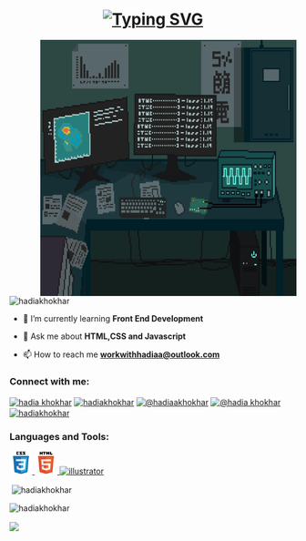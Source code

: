 <h1 align="center"><a href="https://git.io/typing-svg"><img src="https://readme-typing-svg.demolab.com?font=Roboto&weight=500&size=25&pause=1000&center=true&vCenter=true&color=7BC74D&background=22283192&random=false&width=520&lines=Hi+%F0%9F%91%8B%2C+I'm+Hadia+Khokhar;I'm+Aspiring+Web+and+Mobile+App+Developer+" alt="Typing SVG" /></a>
</h1>
<p> 
  <img src="Images/Hadia Khokahar,Mern Stack Developer.gif" alt="hadiakhokhar" width ="450px" height ="450px" align="right"/>
  <img src="https://komarev.com/ghpvc/?username=hadiakhokhar&label=Profile%20Views&color=7BC74D&style=for-the-badge&abbreviated=true&" alt="hadiakhokhar" /> </p>

- 🌱 I’m currently learning **Front End Development**

- 💬 Ask me about **HTML,CSS and Javascript**

- 📫 How to reach me **workwithhadiaa@outlook.com**


<h3 align="left">Connect with me:</h3>
<p align="left">
<a href="https://linkedin.com/in/hadia khokhar" target="blank"><img align="center" src="https://raw.githubusercontent.com/rahuldkjain/github-profile-readme-generator/master/src/images/icons/Social/linked-in-alt.svg" alt="hadia khokhar" height="30" width="40" /></a>
<a href="https://stackoverflow.com/users/hadiakhokhar" target="blank"><img align="center" src="https://raw.githubusercontent.com/rahuldkjain/github-profile-readme-generator/master/src/images/icons/Social/stack-overflow.svg" alt="hadiakhokhar" height="30" width="40" /></a>
<a href="https://hashnode.com/@hadiaakhokhar" target="blank"><img align="center" src="https://raw.githubusercontent.com/rahuldkjain/github-profile-readme-generator/master/src/images/icons/Social/hashnode.svg" alt="@hadiaakhokhar" height="30" width="40" /></a>
<a href="https://medium.com/@hadia khokhar" target="blank"><img align="center" src="https://raw.githubusercontent.com/rahuldkjain/github-profile-readme-generator/master/src/images/icons/Social/medium.svg" alt="@hadia khokhar" height="30" width="40" /></a>
<a href="https://www.leetcode.com/hadiakhokhar" target="blank"><img align="center" src="https://raw.githubusercontent.com/rahuldkjain/github-profile-readme-generator/master/src/images/icons/Social/leet-code.svg" alt="hadiakhokhar" height="30" width="40" /></a>
</p>

<h3 align="left">Languages and Tools:</h3>
<p align="left"> <a href="https://www.w3schools.com/css/" target="_blank" rel="noreferrer"> <img src="https://raw.githubusercontent.com/devicons/devicon/master/icons/css3/css3-original-wordmark.svg" alt="css3" width="40" height="40"/> </a> <a href="https://www.w3.org/html/" target="_blank" rel="noreferrer"> <img src="https://raw.githubusercontent.com/devicons/devicon/master/icons/html5/html5-original-wordmark.svg" alt="html5" width="40" height="40"/> </a> <a href="https://www.adobe.com/in/products/illustrator.html" target="_blank" rel="noreferrer"> <img src="https://www.vectorlogo.zone/logos/adobe_illustrator/adobe_illustrator-icon.svg" alt="illustrator" width="40" height="40"/> </a> </p>

<p>&nbsp;<img align="center" src="https://github-readme-stats.vercel.app/api?username=hadiakhokhar&show_icons=true&locale=en&bg_color=222831&icon_color=7BC74D&ring_color=7BC74D&text_color=939393&title_color=EEEEEE" alt="hadiakhokhar" /></p>

<p><img align="center" src="https://github-readme-streak-stats.herokuapp.com/?user=hadiakhokhar&background=222831&ring=7BC74D&fire=7BC74D&currStreakLabel=7BC74D&sideLabels=EEEEEE&sideNums=EEEEEE&currStreakNum=EEEEEE&dates=939393" alt="hadiakhokhar" /></p>

<p>
  <img  align="center"  src="https://github-readme-stats.vercel.app/api/top-langs/?username=hadiakhokhar&layout=donut-vertical&bg_color=222831&text_color=EEEEEE&title_color=EEEEEE">
</p>
